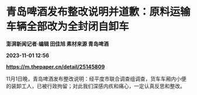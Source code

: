 # 青岛啤酒发布整改说明并道歉：原料运输车辆全部改为全封闭自卸车
**澎湃新闻记者·编辑 田佳旭 素材来源 青岛啤酒**

**2023-11-01 12:56**

**https://m.thepaper.cn/detail/25145809**

11月1日晚，青岛啤酒发布整改说明：经平度市联合调查组调查，货车车厢内小便的装卸工人，已被行政拘留；对此我们深感内疚和痛心，一定认真反思和整改。